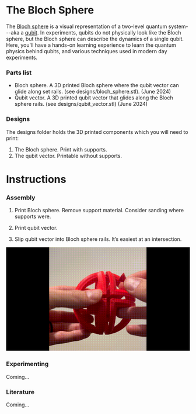 ﻿# The Bloch Sphere
The [Bloch sphere](https://en.wikipedia.org/wiki/Bloch_sphere) is a visual representation of a two-level quantum system---aka a [qubit](https://en.wikipedia.org/wiki/Qubit). In experiments, qubits do not physically look like the Bloch sphere, but the Bloch sphere can describe the dynamics of a single qubit. Here, you'll have a hands-on learning experience to learn the quantum physics behind qubits, and various techniques used in modern day experiments.

### Parts list
* Bloch sphere. A 3D printed Bloch sphere where the qubit vector can glide along set rails. (see designs/bloch_sphere.stl). (June 2024)
* Qubit vector. A 3D printed qubit vector that glides along the Bloch sphere rails. (see designs/qubit_vector.stl) (June 2024)

### Designs
The designs folder holds the 3D printed components which you will need to print:
1. The Bloch sphere. Print with supports.
2. The qubit vector. Printable without supports.

# Instructions

### Assembly

1. Print Bloch sphere. Remove support material. Consider sanding where supports were.

2. Print qubit vector.

3. Slip qubit vector into Bloch sphere rails. It’s easiest at an intersection.

![Slip qubit vector into Bloch sphere rail](https://github.com/ajrazander/hardware/blob/main/bloch-sphere-demo/instruction%20media/assembly.gif)

###  Experimenting
Coming…


### Literature
Coming...
